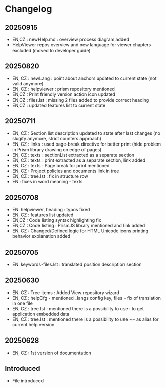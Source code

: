 # Changelog

## 20250915
- EN,CZ : newHelp.md : overview process diagram added
- HelpViewer repos overview and new language for viewer chapters excluded (moved to developer guide)

## 20250820
- EN, CZ : newLang : point about anchors updated to current state (not valid anymore)
- EN, CZ : helpviewer : prism repository mentioned
- EN,CZ : Print friendly version action icon updated
- EN,CZ : files.lst : missing 2 files added to provide correct heading
- EN,CZ : updated features list to current state

## 20250711
- EN, CZ : Section list description updated to state after last changes (no slugify anymore, strict counters approach)
- EN, CZ : links : used page-break directive for better print (hide problem in Prism library drawing on edge of pages)
- EN, CZ : texts : sectionList extracted as a separate section
- EN, CZ : texts : print extracted as a separate section, link added
- EN, CZ : texts : Page break for print mentioned
- EN, CZ : Project policies and documents link in tree
- EN, CZ : tree.lst : fix in structure row
- EN : fixes in word meaning - texts

## 20250708
- EN: helpviewer, heading : typos fixed
- EN, CZ : features list updated
- EN,CZ : Code listing syntax highlighting fix
- EN,CZ : Code listing : PrismJS library mentioned and link added
- EN, CZ : Changed/Defined logic for HTML Unicode icons printing behavior explanation added

## 20250705
- EN: keywords-files.lst : translated position description section

## 20250630
- EN, CZ : Tree items : Added View repository wizard
- EN, CZ : helpCfg - mentioned _langs config key, files - fix of translation in one file
- EN, CZ : tree.lst : mentioned there is a possibility to use : to get application embedded data
- EN, CZ : tree.lst : mentioned there is a possibility to use ~~ as alias for current help version

## 20250628
- EN, CZ : 1st version of documentation

## Introduced
- File introduced
